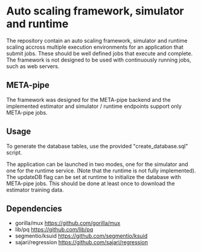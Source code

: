 # Auto scaling framework, simulator and runtime

The repository contain an auto scaling framework, simulator and runtime
scaling accross multiple execution environments for an application
that submit jobs. These should be well defined jobs that execute and complete.
The framework is not designed to be used with continuously running jobs,
such as web servers.

## META-pipe
The framework was designed for the META-pipe backend and the implemented
estimator and simulator / runtime endpoints support only META-pipe jobs.

## Usage

To generate the database tables, use the provided "create_database.sql"
script.

The application can be launched in two modes, one for the simulator and
one for the runtime service. (Note that the runtime is not fully implemented).
The updateDB flag can be set at runtime to initialize the database with META-pipe jobs.
This should be done at least once to download the estimator training data.

## Dependencies
- gorilla/mux https://github.com/gorilla/mux
- lib/pq https://github.com/lib/pq
- segmentio/ksuid https://github.com/segmentio/ksuid
- sajari/regression https://github.com/sajari/regression


